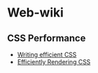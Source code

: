 Web-wiki
=========
CSS Performance
----
* [Writing efficient CSS]
* [Efficiently Rendering CSS]

[Writing efficient CSS]:https://developer.mozilla.org/en-US/docs/Web/Guide/CSS/Writing_efficient_CSS
[Efficiently Rendering CSS]:http://css-tricks.com/efficiently-rendering-css/

